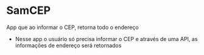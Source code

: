 # SamCEP
App que ao informar o CEP, retorna todo o endereço

- Nesse app o usuário só precisa informar o CEP e através de uma API, as informações de endereço será retornados
